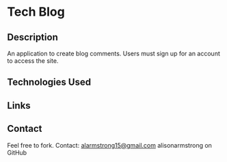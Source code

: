 # Tech Blog

## Description
An application to create blog comments. Users must sign up for an account to access the site.

## Technologies Used


## Links


## Contact
Feel free to fork. 
Contact:
alarmstrong15@gmail.com
alisonarmstrong on GitHub